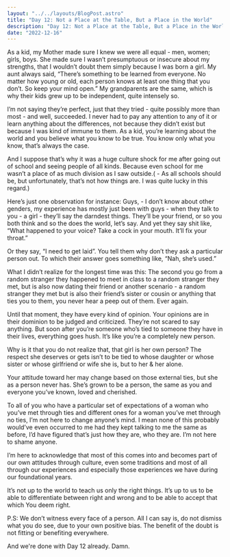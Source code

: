 ```yaml
---
layout: "../../layouts/BlogPost.astro"
title: "Day 12: Not a Place at the Table, But a Place in the World"
description: "Day 12: Not a Place at the Table, But a Place in the World"
date: "2022-12-16"
---
```


As a kid, my Mother made sure I knew we were all equal - men, women; girls, boys. She made sure I wasn’t presumptuous or insecure about my strengths, that I wouldn’t doubt them simply because I was born a girl. My aunt always said, “There’s something to be learned from everyone. No matter how young or old, each person knows at least one thing that you don’t. So keep your mind open.” My grandparents are the same, which is why their kids grew up to be independent, quite intensely so.

I’m not saying they’re perfect, just that they tried - quite possibly more than most - and well, succeeded. I never had to pay any attention to any of it or learn anything about the differences, not because they didn’t exist but because I was kind of immune to them. As a kid, you’re learning about the world and you believe what you know to be true. You know only what you know, that’s always the case.

And I suppose that’s why it was a huge culture shock for me after going out of school and seeing people of all kinds. Because even school for me wasn’t a place of as much division as I saw outside.( - As all schools should be, but unfortunately, that’s not how things are. I was quite lucky in this regard.)

Here’s just one observation for instance: Guys, - I don’t know about other genders, my experience has mostly just been with guys - when they talk to you - a girl - they’ll say the darndest things. They’ll be your friend, or so you both think and so the does the world, let’s say. And yet they say shit like, “What happened to your voice? Take a cock in your mouth. It’ll fix your throat.”

Or they say, “I need to get laid”. You tell them why don’t they ask a particular person out. To which their answer goes something like, “Nah, she’s used.”

What I didn’t realize for the longest time was this: The second you go from a random stranger they happened to meet in class to a random stranger they met, but is also now dating their friend or another scenario - a random stranger they met but is also their friend’s sister or cousin or anything that ties you to them, you never hear a peep out of them. Ever again.

Until that moment, they have every kind of opinion. Your opinions are in their dominion to be judged and criticized. They’re not scared to say anything. But soon after you’re someone who’s tied to someone they have in their lives, everything goes hush. It’s like you’re a completely new person.

Why is it that you do not realize that, that girl is her own person? The respect she deserves or gets isn’t to be tied to whose daughter or whose sister or whose girlfriend or wife she is, but to her & her alone.

Your attitude toward her may change based on those external ties, but she as a person never has. She’s grown to be a person, the same as you and everyone you’ve known, loved and cherished.

To all of you who have a particular set of expectations of a woman who you’ve met through ties and different ones for a woman you’ve met through no ties, I’m not here to change anyone’s mind. I mean none of this probably would’ve even occurred to me had they kept talking to me the same as before, I’d have figured that’s just how they are, who they are. I’m not here to shame anyone.

I’m here to acknowledge that most of this comes into and becomes part of our own attitudes through culture, even some traditions and most of all through our experiences and especially those experiences we have during our foundational years.

It’s not up to the world to teach us only the right things. It’s up to us to be able to differentiate between right and wrong and to be able to accept that which You deem right.

P.S: We don’t witness every face of a person. All I can say is, do not dismiss what you do see, due to your own positive bias. The benefit of the doubt is not fitting or benefiting everywhere.

And we're done with Day 12 already. Damn.